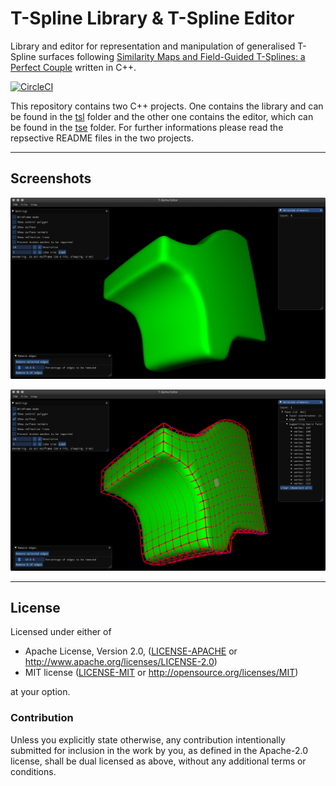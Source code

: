 # T-Spline Library & T-Spline Editor
Library and editor for representation and manipulation of generalised T-Spline surfaces following [Similarity Maps and Field-Guided T-Splines: a Perfect Couple](https://doi.org/10.1145/3072959.3073647) written in C++.

[![CircleCI](https://circleci.com/gh/jeffrey-cochran/tsl.svg?style=shield)](https://circleci.com/gh/jeffrey-cochran/tsl)

This repository contains two C++ projects. One contains the library and can be found in the [tsl](tsl) folder and the other one contains the editor, which can be found in the [tse](tse) folder. For further informations please read the repsective README files in the two projects.

---
## Screenshots

![TSE Surface](res/tse-surface.png)

![TSE T-Mesh](res/tse-tmesh.png)

---

## License
Licensed under either of

 * Apache License, Version 2.0, ([LICENSE-APACHE](LICENSE-APACHE) or http://www.apache.org/licenses/LICENSE-2.0)
 * MIT license ([LICENSE-MIT](LICENSE-MIT) or http://opensource.org/licenses/MIT)

at your option.

### Contribution
Unless you explicitly state otherwise, any contribution intentionally submitted
for inclusion in the work by you, as defined in the Apache-2.0 license, shall
be dual licensed as above, without any additional terms or conditions.
